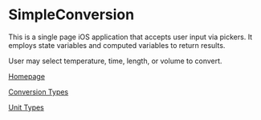 # SimpleConversion

This is a single page iOS application that accepts user input via pickers. It employs state variables and computed variables to return results. 

User may select temperature, time, length, or volume to convert. 

[Homepage](Images/Homepage)

[Conversion Types](Images/ConversionTypes)

[Unit Types](Images/UnitTypes)
